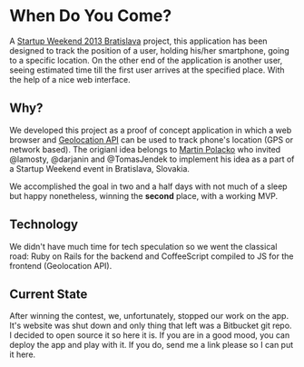 # When Do You Come?

A [Startup Weekend 2013 Bratislava](http://bratislava.startupweekend.org/) project, this application has been designed to track the position of a user, holding his/her smartphone, going to a specific location. On the other end of the application is another user, seeing estimated time till the first user arrives at the specified place. With the help of a nice web interface. 

## Why?

We developed this project as a proof of concept application in which a web browser and [Geolocation API](https://developer.mozilla.org/en-US/docs/Web/API/Geolocation/Using_geolocation) can be used to track phone's location (GPS or network based). The origianl idea belongs to [Martin Polacko](https://www.linkedin.com/profile/view?id=200411281) who invited @lamosty, @darjanin and @TomasJendek to implement his idea as a part of a Startup Weekend event in Bratislava, Slovakia.

We accomplished the goal in two and a half days with not much of a sleep but happy nonetheless, winning the **second** place, with a working MVP.

## Technology

We didn't have much time for tech speculation so we went the classical road: Ruby on Rails for the backend and CoffeeScript compiled to JS for the frontend (Geolocation API). 

## Current State

After winning the contest, we, unfortunately, stopped our work on the app. It's website was shut down and only thing that left was a Bitbucket git repo. I decided to open source it so here it is. If you are in a good mood, you can deploy the app and play with it. If you do, send me a link please so I can put it here.
